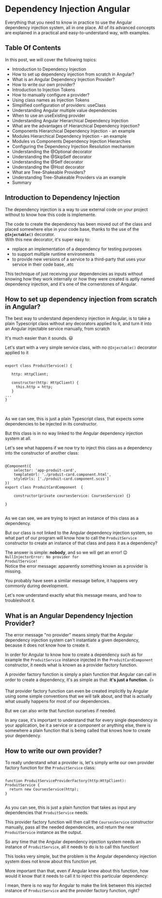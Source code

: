 # Dependency Injection Angular
Everything that you need to know in practice to use the Angular dependency injection system, all in one place. All of its advanced concepts are explained in a practical and easy-to-understand way, with examples.

## Table Of Contents
In this post, we will cover the following topics:
* Introduction to Dependency Injection
* How to set up dependency injection from scratch in Angular?
* What is an Angular Dependency Injection Provider?
* How to write our own provider?
* Introduction to Injection Tokens
* How to manually configure a provider?
* Using class names as Injection Tokens
* Simplified configuration of providers: useClass
* Understanding Angular multiple value dependencies
* When to use an useExisting provider
* Understanding Angular Hierarchical Dependency Injection
* What are the advantages of Hierarchical Dependency Injection?
* Components Hierarchical Dependency Injection - an example
* Modules Hierarchical Dependency Injection - an example
* Modules vs Components Dependency Injection Hierarchies
* Configuring the Dependency Injection Resolution mechanism
* Understanding the @Optional decorator
* Understanding the @SkipSelf decorator
* Understanding the @Self decorator
* Understanding the @Host decorator
* What are Tree-Shakeable Providers?
* Understanding Tree-Shakeable Providers via an example
* Summary
  
## Introduction to Dependency Injection
The dependency injection is a way to use external code on your project without to know how this code is implemente. 

The code to create the dependency has been moved out of the class and placed somewhere else in your code base, thanks to the use of the <code>**@Injectable()**</code> decorator.<br>
With this new decorator, it's super easy to:
* replace an implementation of a dependency for testing purposes
* to support multiple runtime environments
* to provide new versions of a service to a third-party that uses your service in their code base, .etc<br>

This technique of just receiving your dependencies as inputs without knowing how they work internally or how they were created is aptly named dependency injection, and it's one of the cornerstones of Angular.

## How to set up dependency injection from scratch in Angular?
The best way to understand dependency injection in Angular, is to take a plain Typescript class without any decorators applied to it, and turn it into an Angular injectable service manually, from scratch

It's much easier than it sounds. 😃

Let's start with a very simple service class, with no <code>@Injectable()</code> decorator applied to it

<pre>
<code>
export class ProduitService() {

   http: HttpClient;

   constructor(http: HttpClient) {
     this.http = http;
   }
...
}
</code>
</pre> 
<br>
As we can see, this is just a plain Typescript class, that expects some dependencies to be injected in its constructor.

But this class is in no way linked to the Angular dependency injection system at all.

Let's see what happens if we now try to inject this class as a dependency into the constructor of another class:

<pre>
<code>
@Component({
    selector: 'app-produit-card',
    templateUrl: './produit-card.component.html',
    styleUrls: ['./produit-card.component.scss']
})
export class ProduitCardComponent  {

    constructor(private coursesService: CoursesService) {}
    
}
</code>
</pre>

As we can see, we are trying to inject an instance of this class as a dependency.

But our class is not linked to the Angular dependency injection system, so what part of our program will know how to call the <code>ProduitService</code> constructor to create an instance of that class and pass it as a dependency?

The answer is simple: **nobody**, and so we will get an error! 😉<br>
<code>NullInjectorError: No provider for ProduitService!</code><br>
Notice the error message: apparently something known as a provider is missing.

You probably have seen a similar message before, it happens very commonly during development.

Let's now understand exactly what this message means, and how to troubleshoot it.

## What is an Angular Dependency Injection Provider?
The error message "no provider" means simply that the Angular dependency injection system can't instantiate a given dependency, because it does not know how to create it.

In order for Angular to know how to create a dependency such as for example the <code>ProduitService</code> instance injected in the <code>ProduitCardComponent</code> constructor, it needs what is known as a provider factory function.

A provider factory function is simply a plain function that Angular can call in order to create a dependency, it's as simple as that: **it's just a function.** 👍

That provider factory function can even be created implicitly by Angular using some simple conventions that we will talk about, and that is actually what usually happens for most of our dependencies.

But we can also write that function ourselves if needed.

In any case, it's important to understand that for every single dependency in your application, be it a service or a component or anything else, there is somewhere a plain function that is being called that knows how to create your dependency.

## How to write our own provider?
To really understand what a provider is, let's simply write our own provider factory function for the <code>ProduitService</code> class:
<pre>
<code>
function ProduitServiceProviderFactory(http:HttpClient): ProduitService {
  return new CoursesService(http);
}
</code>
</pre>

As you can see, this is just a plain function that takes as input any dependencies that <code>ProduitService</code> needs.

This provider factory function will then call the <code>CoursesService</code>
constructor manually, pass all the needed dependencies, and return the new <code>ProduitService</code> instance as the output.

So any time that the Angular dependency injection system needs an instance of <code>ProduitService</code>, all it needs to do is to call this function!

This looks very simple, but the problem is the Angular dependency injection system does not know about this function yet.

More important than that, even if Angular knew about this function, how would it know that it needs to call it to inject this particular dependency:

I mean, there is no way for Angular to make the link between this injected instance of <code>ProduitService</code> and the provider factory function, right?